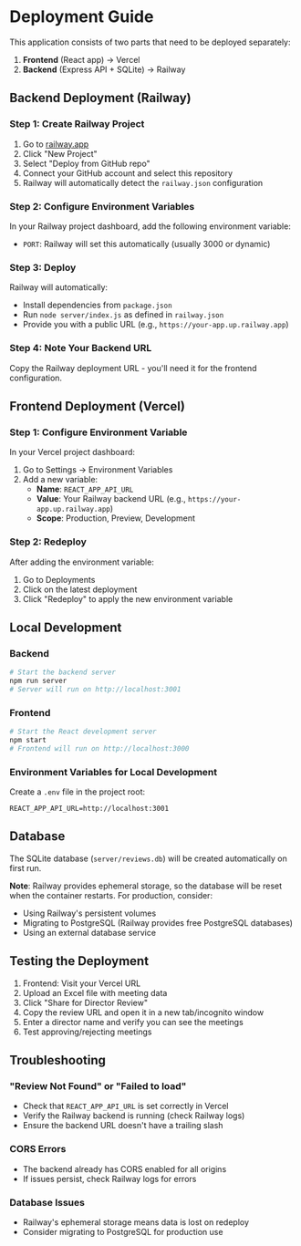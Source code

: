 # Deployment Guide

This application consists of two parts that need to be deployed separately:
1. **Frontend** (React app) → Vercel
2. **Backend** (Express API + SQLite) → Railway

## Backend Deployment (Railway)

### Step 1: Create Railway Project

1. Go to [railway.app](https://railway.app)
2. Click "New Project"
3. Select "Deploy from GitHub repo"
4. Connect your GitHub account and select this repository
5. Railway will automatically detect the `railway.json` configuration

### Step 2: Configure Environment Variables

In your Railway project dashboard, add the following environment variable:
- `PORT`: Railway will set this automatically (usually 3000 or dynamic)

### Step 3: Deploy

Railway will automatically:
- Install dependencies from `package.json`
- Run `node server/index.js` as defined in `railway.json`
- Provide you with a public URL (e.g., `https://your-app.up.railway.app`)

### Step 4: Note Your Backend URL

Copy the Railway deployment URL - you'll need it for the frontend configuration.

## Frontend Deployment (Vercel)

### Step 1: Configure Environment Variable

In your Vercel project dashboard:
1. Go to Settings → Environment Variables
2. Add a new variable:
   - **Name**: `REACT_APP_API_URL`
   - **Value**: Your Railway backend URL (e.g., `https://your-app.up.railway.app`)
   - **Scope**: Production, Preview, Development

### Step 2: Redeploy

After adding the environment variable:
1. Go to Deployments
2. Click on the latest deployment
3. Click "Redeploy" to apply the new environment variable

## Local Development

### Backend

```bash
# Start the backend server
npm run server
# Server will run on http://localhost:3001
```

### Frontend

```bash
# Start the React development server
npm start
# Frontend will run on http://localhost:3000
```

### Environment Variables for Local Development

Create a `.env` file in the project root:
```
REACT_APP_API_URL=http://localhost:3001
```

## Database

The SQLite database (`server/reviews.db`) will be created automatically on first run.

**Note**: Railway provides ephemeral storage, so the database will be reset when the container restarts. For production, consider:
- Using Railway's persistent volumes
- Migrating to PostgreSQL (Railway provides free PostgreSQL databases)
- Using an external database service

## Testing the Deployment

1. Frontend: Visit your Vercel URL
2. Upload an Excel file with meeting data
3. Click "Share for Director Review"
4. Copy the review URL and open it in a new tab/incognito window
5. Enter a director name and verify you can see the meetings
6. Test approving/rejecting meetings

## Troubleshooting

### "Review Not Found" or "Failed to load"
- Check that `REACT_APP_API_URL` is set correctly in Vercel
- Verify the Railway backend is running (check Railway logs)
- Ensure the backend URL doesn't have a trailing slash

### CORS Errors
- The backend already has CORS enabled for all origins
- If issues persist, check Railway logs for errors

### Database Issues
- Railway's ephemeral storage means data is lost on redeploy
- Consider migrating to PostgreSQL for production use
